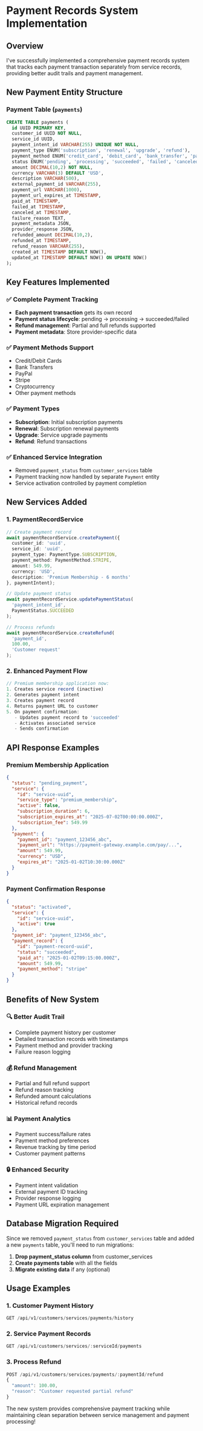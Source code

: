 # Payment Records System Implementation

## Overview
I've successfully implemented a comprehensive payment records system that tracks each payment transaction separately from service records, providing better audit trails and payment management.

## New Payment Entity Structure

### Payment Table (`payments`)
```sql
CREATE TABLE payments (
  id UUID PRIMARY KEY,
  customer_id UUID NOT NULL,
  service_id UUID,
  payment_intent_id VARCHAR(255) UNIQUE NOT NULL,
  payment_type ENUM('subscription', 'renewal', 'upgrade', 'refund'),
  payment_method ENUM('credit_card', 'debit_card', 'bank_transfer', 'paypal', 'stripe', 'crypto', 'other'),
  status ENUM('pending', 'processing', 'succeeded', 'failed', 'canceled', 'refunded', 'partially_refunded'),
  amount DECIMAL(10,2) NOT NULL,
  currency VARCHAR(3) DEFAULT 'USD',
  description VARCHAR(500),
  external_payment_id VARCHAR(255),
  payment_url VARCHAR(1000),
  payment_url_expires_at TIMESTAMP,
  paid_at TIMESTAMP,
  failed_at TIMESTAMP,
  canceled_at TIMESTAMP,
  failure_reason TEXT,
  payment_metadata JSON,
  provider_response JSON,
  refunded_amount DECIMAL(10,2),
  refunded_at TIMESTAMP,
  refund_reason VARCHAR(255),
  created_at TIMESTAMP DEFAULT NOW(),
  updated_at TIMESTAMP DEFAULT NOW() ON UPDATE NOW()
);
```

## Key Features Implemented

### ✅ **Complete Payment Tracking**
- **Each payment transaction** gets its own record
- **Payment status lifecycle**: pending → processing → succeeded/failed
- **Refund management**: Partial and full refunds supported
- **Payment metadata**: Store provider-specific data

### ✅ **Payment Methods Support**
- Credit/Debit Cards
- Bank Transfers
- PayPal
- Stripe
- Cryptocurrency
- Other payment methods

### ✅ **Payment Types**
- **Subscription**: Initial subscription payments
- **Renewal**: Subscription renewal payments  
- **Upgrade**: Service upgrade payments
- **Refund**: Refund transactions

### ✅ **Enhanced Service Integration**
- Removed `payment_status` from `customer_services` table
- Payment tracking now handled by separate `Payment` entity
- Service activation controlled by payment completion

## New Services Added

### 1. PaymentRecordService
```typescript
// Create payment record
await paymentRecordService.createPayment({
  customer_id: 'uuid',
  service_id: 'uuid', 
  payment_type: PaymentType.SUBSCRIPTION,
  payment_method: PaymentMethod.STRIPE,
  amount: 549.99,
  currency: 'USD',
  description: 'Premium Membership - 6 months'
}, paymentIntent);

// Update payment status
await paymentRecordService.updatePaymentStatus(
  'payment_intent_id', 
  PaymentStatus.SUCCEEDED
);

// Process refunds
await paymentRecordService.createRefund(
  'payment_id', 
  100.00, 
  'Customer request'
);
```

### 2. Enhanced Payment Flow
```typescript
// Premium membership application now:
1. Creates service record (inactive)
2. Generates payment intent  
3. Creates payment record
4. Returns payment URL to customer
5. On payment confirmation:
   - Updates payment record to 'succeeded'
   - Activates associated service
   - Sends confirmation
```

## API Response Examples

### Premium Membership Application
```json
{
  "status": "pending_payment",
  "service": {
    "id": "service-uuid",
    "service_type": "premium_membership", 
    "active": false,
    "subscription_duration": 6,
    "subscription_expires_at": "2025-07-02T00:00:00.000Z",
    "subscription_fee": 549.99
  },
  "payment": {
    "payment_id": "payment_123456_abc",
    "payment_url": "https://payment-gateway.example.com/pay/...",
    "amount": 549.99,
    "currency": "USD", 
    "expires_at": "2025-01-02T10:30:00.000Z"
  }
}
```

### Payment Confirmation Response
```json
{
  "status": "activated",
  "service": {
    "id": "service-uuid",
    "active": true
  },
  "payment_id": "payment_123456_abc",
  "payment_record": {
    "id": "payment-record-uuid",
    "status": "succeeded",
    "paid_at": "2025-01-02T09:15:00.000Z",
    "amount": 549.99,
    "payment_method": "stripe"
  }
}
```

## Benefits of New System

### 🔍 **Better Audit Trail**
- Complete payment history per customer
- Detailed transaction records with timestamps
- Payment method and provider tracking
- Failure reason logging

### 💰 **Refund Management**
- Partial and full refund support
- Refund reason tracking
- Refunded amount calculations
- Historical refund records

### 📊 **Payment Analytics**
- Payment success/failure rates
- Payment method preferences  
- Revenue tracking by time period
- Customer payment patterns

### 🔒 **Enhanced Security**
- Payment intent validation
- External payment ID tracking
- Provider response logging
- Payment URL expiration management

## Database Migration Required

Since we removed `payment_status` from `customer_services` table and added a new `payments` table, you'll need to run migrations:

1. **Drop payment_status column** from customer_services
2. **Create payments table** with all the fields
3. **Migrate existing data** if any (optional)

## Usage Examples

### 1. Customer Payment History
```typescript
GET /api/v1/customers/services/payments/history
```

### 2. Service Payment Records  
```typescript
GET /api/v1/customers/services/:serviceId/payments
```

### 3. Process Refund
```typescript
POST /api/v1/customers/services/payments/:paymentId/refund
{
  "amount": 100.00,
  "reason": "Customer requested partial refund"
}
```

The new system provides comprehensive payment tracking while maintaining clean separation between service management and payment processing!